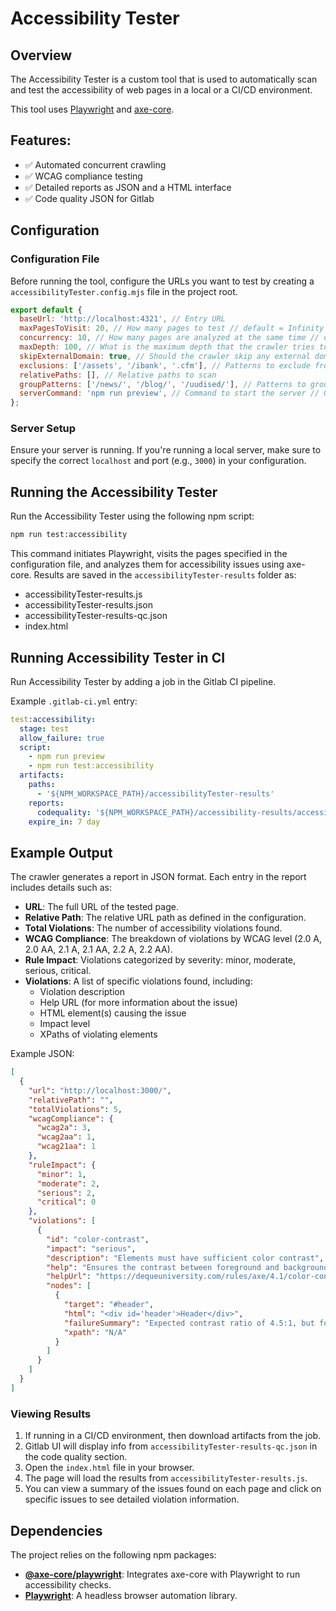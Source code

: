 # Accessibility Tester

## Overview

The Accessibility Tester is a custom tool that is used to automatically scan and test the accessibility of web pages in a local or a CI/CD environment.

This tool uses [Playwright](https://github.com/microsoft/playwright) and [axe-core](https://github.com/dequelabs/axe-core).

## Features:

- ✅ Automated concurrent crawling
- ✅ WCAG compliance testing
- ✅ Detailed reports as JSON and a HTML interface
- ✅ Code quality JSON for Gitlab

## Configuration

### Configuration File

Before running the tool, configure the URLs you want to test by creating a `accessibilityTester.config.mjs` file in the project root.

```js
export default {
  baseUrl: 'http://localhost:4321', // Entry URL
  maxPagesToVisit: 20, // How many pages to test // default = Infinity
  concurrency: 10, // How many pages are analyzed at the same time // default = 1 //
  maxDepth: 100, // What is the maximum depth that the crawler tries to find links from // default = 10
  skipExternalDomain: true, // Should the crawler skip any external domain links // default = true
  exclusions: ['/assets', '/ibank', '.cfm'], // Patterns to exclude from search.
  relativePaths: [], // Relative paths to scan
  groupPatterns: ['/news/', '/blog/', '/uudised/'], // Patterns to group together as one page // for example if multiple blog sites exist, there is no reason to scan every one of them, so this option allows the tool to scan the first blog item and then move on.
  serverCommand: 'npm run preview', // Command to start the server // OPTIONAL // If left empty then it's presumed that this is not being run on a local server, but on a hosted server instead - baseUrl is set to 'https://google.com' for example
};
```

### Server Setup

Ensure your server is running. If you're running a local server, make sure to specify the correct `localhost` and port (e.g., `3000`) in your configuration.

## Running the Accessibility Tester

Run the Accessibility Tester using the following npm script:

```bash
npm run test:accessibility
```

This command initiates Playwright, visits the pages specified in the configuration file, and analyzes them for accessibility issues using axe-core. Results are saved in the `accessibilityTester-results` folder as:

- accessibilityTester-results.js
- accessibilityTester-results.json
- accessibilityTester-results-qc.json
- index.html

## Running Accessibility Tester in CI

Run Accessibility Tester by adding a job in the Gitlab CI pipeline.

Example `.gitlab-ci.yml` entry:

```yaml
test:accessibility:
  stage: test
  allow_failure: true
  script:
    - npm run preview
    - npm run test:accessibility
  artifacts:
    paths:
      - '${NPM_WORKSPACE_PATH}/accessibilityTester-results'
    reports:
      codequality: '${NPM_WORKSPACE_PATH}/accessibility-results/accessibilityTester-results-qc.json'
    expire_in: 7 day
```

## Example Output

The crawler generates a report in JSON format. Each entry in the report includes details such as:

- **URL**: The full URL of the tested page.
- **Relative Path**: The relative URL path as defined in the configuration.
- **Total Violations**: The number of accessibility violations found.
- **WCAG Compliance**: The breakdown of violations by WCAG level (2.0 A, 2.0 AA, 2.1 A, 2.1 AA, 2.2 A, 2.2 AA).
- **Rule Impact**: Violations categorized by severity: minor, moderate, serious, critical.
- **Violations**: A list of specific violations found, including:
  - Violation description
  - Help URL (for more information about the issue)
  - HTML element(s) causing the issue
  - Impact level
  - XPaths of violating elements

Example JSON:

```json
[
  {
    "url": "http://localhost:3000/",
    "relativePath": "",
    "totalViolations": 5,
    "wcagCompliance": {
      "wcag2a": 3,
      "wcag2aa": 1,
      "wcag21aa": 1
    },
    "ruleImpact": {
      "minor": 1,
      "moderate": 2,
      "serious": 2,
      "critical": 0
    },
    "violations": [
      {
        "id": "color-contrast",
        "impact": "serious",
        "description": "Elements must have sufficient color contrast",
        "help": "Ensures the contrast between foreground and background colors meets WCAG 2 AA contrast ratio thresholds.",
        "helpUrl": "https://dequeuniversity.com/rules/axe/4.1/color-contrast?application=axeAPI",
        "nodes": [
          {
            "target": "#header",
            "html": "<div id='header'>Header</div>",
            "failureSummary": "Expected contrast ratio of 4.5:1, but found 3.0:1",
            "xpath": "N/A"
          }
        ]
      }
    ]
  }
]
```

### Viewing Results

1. If running in a CI/CD environment, then download artifacts from the job.
2. Gitlab UI will display info from `accessibilityTester-results-qc.json` in the code quality section.
3. Open the `index.html` file in your browser.
4. The page will load the results from `accessibilityTester-results.js`.
5. You can view a summary of the issues found on each page and click on specific issues to see detailed violation information.

## Dependencies

The project relies on the following npm packages:

- [**@axe-core/playwright**](https://github.com/dequelabs/axe-core-npm/blob/develop/packages/playwright/README.md): Integrates axe-core with Playwright to run accessibility checks.
- [**Playwright**](https://github.com/microsoft/playwright): A headless browser automation library.
